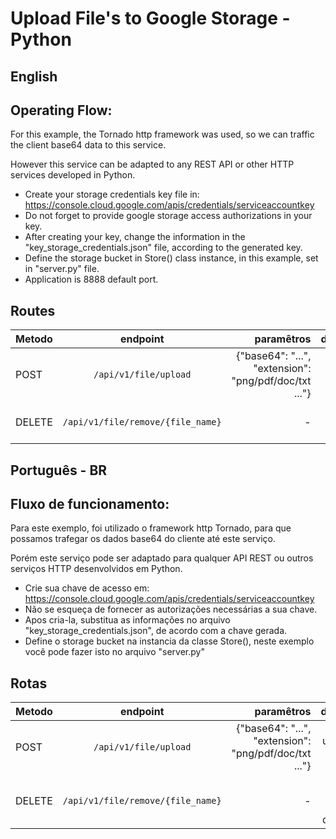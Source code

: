 # Upload File's to Google Storage - Python


## English

## Operating Flow:

For this example, the Tornado http framework was used, so we can traffic the client base64 data to this service.

However this service can be adapted to any REST API or other HTTP services developed in Python.



* Create your storage credentials key file in: https://console.cloud.google.com/apis/credentials/serviceaccountkey
* Do not forget to provide google storage access authorizations in your key.
* After creating your key, change the information in the "key_storage_credentials.json" file, according to the generated key.
* Define the storage bucket in Store() class instance, in this example, set in "server.py" file.
* Application is 8888 default port.

## Routes

| Metodo        | endpoint           | paramêtros  | descrição |
| ------------- |:------------------:| -----:| -----:|
| POST          |  `/api/v1/file/upload`  | {"base64": "...", "extension": "png/pdf/doc/txt ..."} | Upload file to bucket |
| DELETE          |  `/api/v1/file/remove/{file_name}`  | - | Romove file from bucket


## Português - BR

## Fluxo de funcionamento:
 
Para este exemplo, foi utilizado o framework http Tornado, para que possamos trafegar os dados base64 do cliente até este serviço.

Porém este serviço pode ser adaptado para qualquer API REST ou outros serviços HTTP desenvolvidos em Python.

* Crie sua chave de acesso em: https://console.cloud.google.com/apis/credentials/serviceaccountkey
* Não se esqueça de fornecer as autorizações necessárias a sua chave.
* Apos cria-la, substitua as informações no arquivo "key_storage_credentials.json", de acordo com a chave gerada.
* Define o storage bucket na instancia da classe Store(), neste exemplo você pode fazer isto no arquivo "server.py"

## Rotas

| Metodo        | endpoint           | paramêtros  | descrição |
| ------------- |:------------------:| -----:| -----:|
| POST          |  `/api/v1/file/upload`  | {"base64": "...", "extension": "png/pdf/doc/txt ..."} | Fazer upload de um novo arquivo |
| DELETE          |  `/api/v1/file/remove/{file_name}`  | - | Remover um arquivo do bucket |

